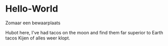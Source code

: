 # Hello-World
Zomaar een bewaarplaats

Hubot here, 
I've had tacos on the moon and find them far superior to Earth tacos
Kijen of alles weer klopt.
